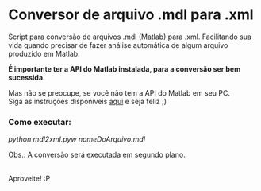 # Conversor de arquivo .mdl para .xml

Script para conversão de arquivos .mdl (Matlab) para .xml. Facilitando sua vida quando precisar de fazer análise automática de algum arquivo produzido em Matlab.

<b>É importante ter a API do Matlab instalada, para a conversão ser bem sucessida.</b>

Mas não se preocupe, se você não tem a API do Matlab em seu PC. <br> Siga as instruções disponíveis [aqui](https://www.mathworks.com/help/matlab/matlab_external/get-started-with-matlab-engine-for-python.html) e seja feliz ;)

### Como executar:

<i>python mdl2xml.pyw nomeDoArquivo.mdl</i>

Obs.: A conversão será executada em segundo plano.

<br>
Aproveite! :P
